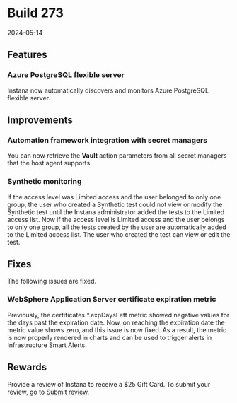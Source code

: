 # Build 273

2024-05-14

## Features

### Azure PostgreSQL flexible server
Instana now automatically discovers and monitors Azure PostgreSQL flexible server. 

## Improvements

### Automation framework integration with secret managers
You can now retrieve the **Vault** action parameters from all secret managers that the host agent supports.

### Synthetic monitoring
If the access level was Limited access and the user belonged to only one group, the user who created a Synthetic test could not view or modify the Synthetic test until the Instana administrator added the tests to the Limited access list. Now if the access level is Limited access and the user belongs to only one group, all the tests created by the user are automatically added to the Limited access list. The user who created the test can view or edit the test.

## Fixes
The following issues are fixed.

### WebSphere Application Server certificate expiration metric
Previously, the certificates.*.expDaysLeft metric showed negative values for the days past the expiration date. Now, on reaching the expiration date the metric value shows zero, and this issue is now fixed. As a result, the metric is now properly rendered in charts and can be used to trigger alerts in Infrastructure Smart Alerts.

## Rewards
Provide a review of Instana to receive a $25 Gift Card. To submit your review, go to [Submit review](https://www.g2.com/contributor/instana-an-ibm-company-25-usd-2-reward-link?secure%5Bpage_id%5D=instana-an-ibm-company-25-usd-2-reward-link&secure%5Brewards%5D=true&secure%5Btoken%5D=5f61c4680c043dd462ee268a2e95504e1cec47c239f634889f1a86908d965fa1&utm_source=ibm&utm_medium=CSA&utm_campaign=email).
